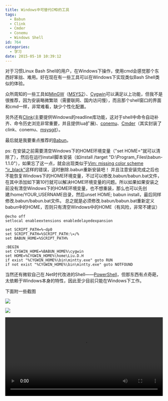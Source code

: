 ```yaml
---
title: Windows中可替代CMD的工具
tags:
  - Babun
  - Clink
  - Cmder
  - Conemu
  - Windows Shell
id: 764
categories:
  - 学习
date: 2015-05-10 10:39:12
---
```


对于习惯Linux Bash Shell的用户，在Windows下操作，使用cmd会感觉那个东西好笨拙、难用。好在现在有一些工具可以在Windows下实现类似Bash Shell类似的体验。<!--more-->

众所周知的一些工具如[MinGW](http://www.mingw.org/)（[MSYS2](http://sourceforge.net/projects/msys2/)）、[Cygwin](http://www.cygwin.com/)可以满足以上功能，但我不是很推荐，因为安装略微繁琐（需要联网、国内访问慢），而且那个shell窗口的界面和cmd一样，非常难看，缺少个性化配置。

另外还有[Clink](http://mridgers.github.io/clink/)(主要提供Windows的readline库功能，这对于shell中命令自动补齐、命令历史浏览非常重要，并且提供lua扩展)、[conemu](https://code.google.com/p/conemu-maximus5/)、[Cmder](http://gooseberrycreative.com/cmder/)（其实封装了clink、conemu、[msysgit](https://github.com/msysgit/msysgit)）。

最后就是我要重点推荐的[Babun](http://babun.github.io/)。

ps: 在安装之前需要清空Windows下的HOME环境变量（"set HOME="就可以清除了），然后在运行install脚本安装（如install /target "D:\Program_Files\babun-1.1.0"），如果忘了这一点，就会出现类似于[Vim: missing color scheme "ir_black"](https://github.com/babun/babun/issues/78)这样的错误，这时删除.babun重新安装吧！
并且注意安装完成之后也不能恢复Windows下的HOME环境变量，不过可以修改.babun/babun.bat文件，在其中添加如下第10行就可以解决HOME环境变量的问题。所以如果如果安装之前没有清空Windows下的HOME环境变量，也不想重装，那么也可以先创建/home/YOUR_USERNAME目录，然后unset HOME; babun install，最后同样修改.babun/babun.bat文件。
总之就是必须修改.babun/babun.bat重新定义babun中的HOME，否则只有清空Windows中的HOME（有风险，非常不建议）

```shell
@echo off
setlocal enableextensions enabledelayedexpansion

set SCRIPT_PATH=%~dp0
set SCRIPT_PATH=%SCRIPT_PATH:\=/%
set BABUN_HOME=%SCRIPT_PATH%

:BEGIN
set CYGWIN_HOME=%BABUN_HOME%\cygwin
set HOME=%CYGWIN_HOME%\home\Liu.D.H
if exist "%CYGWIN_HOME%\bin\mintty.exe" goto RUN
if not exist "%CYGWIN_HOME%\bin\mintty.exe" goto NOTFOUND
```

当然还有微软自己在.Net时代改进的Shell——[PowerShell](https://technet.microsoft.com/en-us/scriptcenter/powershell.aspx)，但那东西有点奇葩，太依赖于Windows本身的特性，因此至少目前只能在Windows下工作。

下面附一些截图

![](http://conemu-maximus5.googlecode.com/svn/files/ConEmuSplits3.png)

![](http://gooseberrycreative.com/cmder/img/main.jpg)

<video width="100%" controls>
    <source src="/resources/2015/05/Introduction-to-the-Babun-Project-HD.mp4">
</video>

 